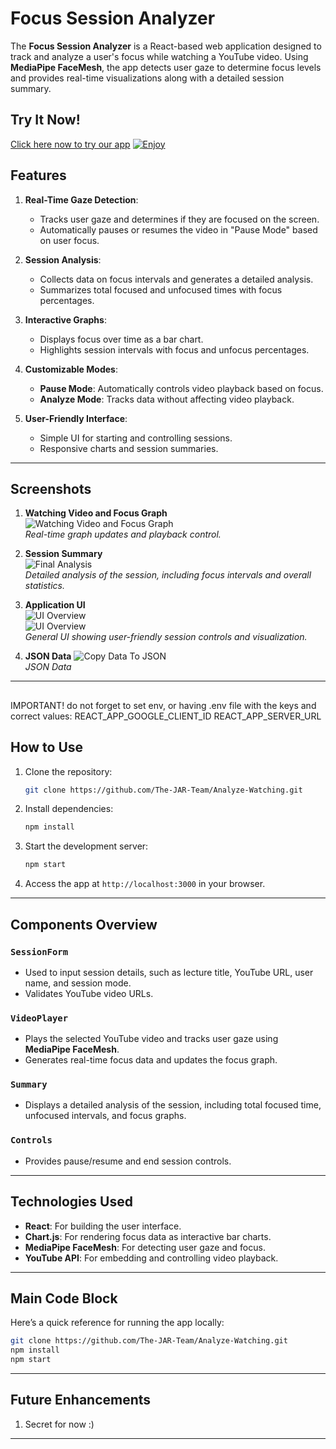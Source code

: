 # Focus Session Analyzer

The **Focus Session Analyzer** is a React-based web application designed to track and analyze a user's focus while watching a YouTube video. Using **MediaPipe FaceMesh**, the app detects user gaze to determine focus levels and provides real-time visualizations along with a detailed session summary.


## Try It Now!
[Click here now to try our app](https://the-jar-team.github.io/Analyze-Watching/)
[![Enjoy](https://i.imgur.com/mBfVZ5g.png)](https://the-jar-team.github.io/Analyze-Watching/)
## Features
1. **Real-Time Gaze Detection**:
   - Tracks user gaze and determines if they are focused on the screen.
   - Automatically pauses or resumes the video in "Pause Mode" based on user focus.

2. **Session Analysis**:
   - Collects data on focus intervals and generates a detailed analysis.
   - Summarizes total focused and unfocused times with focus percentages.

3. **Interactive Graphs**:
   - Displays focus over time as a bar chart.
   - Highlights session intervals with focus and unfocus percentages.

4. **Customizable Modes**:
   - **Pause Mode**: Automatically controls video playback based on focus.
   - **Analyze Mode**: Tracks data without affecting video playback.

5. **User-Friendly Interface**:
   - Simple UI for starting and controlling sessions.
   - Responsive charts and session summaries.

---

## Screenshots

1. **Watching Video and Focus Graph**  
   ![Watching Video and Focus Graph](https://i.imgur.com/JpG41hA.png)  
   *Real-time graph updates and playback control.*

2. **Session Summary**  
   ![Final Analysis](https://i.imgur.com/KLedGGb.png)  
   *Detailed analysis of the session, including focus intervals and overall statistics.*

3. **Application UI**  
   ![UI Overview](https://imgur.com/cAUcqlg.png)  
   ![UI Overview](https://i.imgur.com/yPWURa6.png)  
   *General UI showing user-friendly session controls and visualization.*
4. **JSON Data**
   ![Copy Data To JSON](https://i.imgur.com/BkEfDM4.png)  
   *JSON Data*


---

##
IMPORTANT!
do not forget to set env, or having .env file with the keys and correct values:
REACT_APP_GOOGLE_CLIENT_ID
REACT_APP_SERVER_URL
##

## How to Use
1. Clone the repository:
   ```bash
   git clone https://github.com/The-JAR-Team/Analyze-Watching.git
   ```

2. Install dependencies:
   ```bash
   npm install
   ```

3. Start the development server:
   ```bash
   npm start
   ```

4. Access the app at `http://localhost:3000` in your browser.

---

## Components Overview
### `SessionForm`
- Used to input session details, such as lecture title, YouTube URL, user name, and session mode.
- Validates YouTube video URLs.

### `VideoPlayer`
- Plays the selected YouTube video and tracks user gaze using **MediaPipe FaceMesh**.
- Generates real-time focus data and updates the focus graph.

### `Summary`
- Displays a detailed analysis of the session, including total focused time, unfocused intervals, and focus graphs.

### `Controls`
- Provides pause/resume and end session controls.

---

## Technologies Used
- **React**: For building the user interface.
- **Chart.js**: For rendering focus data as interactive bar charts.
- **MediaPipe FaceMesh**: For detecting user gaze and focus.
- **YouTube API**: For embedding and controlling video playback.

---

## Main Code Block
Here’s a quick reference for running the app locally:

```bash
git clone https://github.com/The-JAR-Team/Analyze-Watching.git
npm install
npm start
```

---

## Future Enhancements
1. Secret for now :)

---

